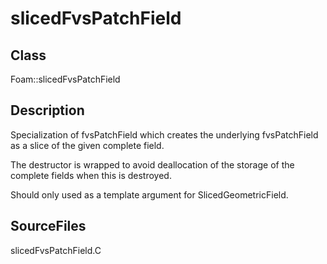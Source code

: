 # slicedFvsPatchField 
## Class
Foam::slicedFvsPatchField

## Description
Specialization of fvsPatchField which creates the underlying
fvsPatchField as a slice of the given complete field.

The destructor is wrapped to avoid deallocation of the storage of the
complete fields when this is destroyed.

Should only used as a template argument for SlicedGeometricField.

## SourceFiles
slicedFvsPatchField.C

